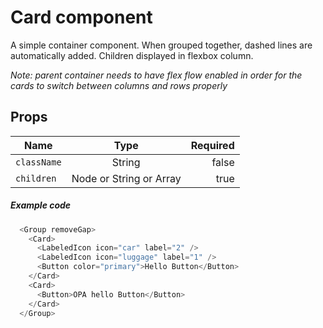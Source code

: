 # Card component

<!-- STORY -->

A simple container component. When grouped together, dashed lines are automatically added.
Children displayed in flexbox column.

*Note: parent container needs to have flex flow enabled in order for the cards to switch between columns and rows properly*



## Props

| Name        | Type           | Required  |
| ------------- |:-------------:| -----:|
| `className`     | String | false |
| `children`    | Node or String or Array      |   true |


##### Example code
```javascript
  <Group removeGap>
    <Card>
      <LabeledIcon icon="car" label="2" />
      <LabeledIcon icon="luggage" label="1" />
      <Button color="primary">Hello Button</Button>
    </Card>
    <Card>
      <Button>OPA hello Button</Button>
    </Card>
  </Group>
```